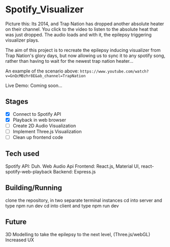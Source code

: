# Spotify_Visualizer

Picture this: Its 2014, and Trap Nation has dropped another absolute heater on their channel. You click to the video to listen to the absolute heat that was just dropped. The audio loads and with it, the epilepsy triggering visualizer plays.

The aim of this project is to recreate the epilepsy inducing visualizer from Trap Nation's glory days, but now allowing us to sync it to any spotify song, rather than having to wait for the newest trap nation heater...

An example of the scenario above: `https://www.youtube.com/watch?v=GnQcMBzhr8E&ab_channel=TrapNation`

Live Demo: Coming soon...

## Stages

- [x] Connect to Spotify API
- [x] Playback in web browser
- [ ] Create 2D Audio Visualization
- [ ] Implement Three.js Visualization
- [ ] Clean up frontend code

## Tech used

Spotify API: Duh.
Web Audio Api
Frontend: React.js, Material UI, react-spotify-web-playback
Backend: Express.js

## Building/Running

clone the repository, in two separate terminal instances
cd into server and type npm run dev
cd into client and type npm run dev

## Future

3D Modelling to take the epilepsy to the next level, (Three.js/webGL)
Increased UX
